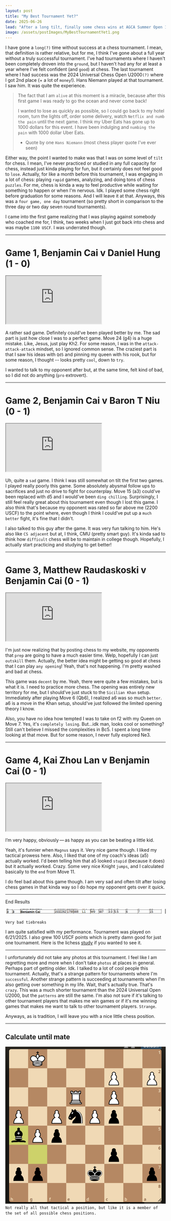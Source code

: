```yaml
---
layout: post
title: "My Best Tournament Yet?"
date: 2025-06-26
lead: "After a long tilt, finally some chess wins at AGCA Summer Open 1"
image: /assets/postImages/MyBestTournamentYet1.png
---
```


I have gone a `long(?)` time without success at a chess tournament. I mean, that definition is rather relative, but for me, I think I've gone about a full year without a truly successful tournament. I've had tournaments where I haven't been completely droven into the `ground`, but I haven't had any for at least a year where I've felt confident (and `good`) at chess. The last tournament where I had success was the 2024 Universal Chess Open U2000`(?)` where I got 2nd place (+ a lot of `money`!). Hans Niemann played at that tournament. I saw him. It was quite the experience.

> The fact that I am `alive` at this moment is a miracle, because after this first game I was ready to go the ocean and never come back!  
>   
> I wanted to lose as quickly as possible, so I could go back to my hotel room, turn the lights off, order some delivery, watch `Netflix and numb the pain` until the next game. I think my Uber Eats has gone up to 1000 dollars for this event. I have been indulging and `numbing the pain` with 1000 dollar Uber Eats.  
> - Quote by one `Hans Niemann` (most chess player quote I've ever seen)

Either way, the point I wanted to make was that I was on some level of `tilt` for chess. I mean, I've never practiced or studied in any full capacity for chess, instead just kinda playing for fun, but it certainly does not feel good to `lose`. Actually, for like a month before this tournament, I was engaging in a lot of chess: playing `rapid` games, analyzing, and doing tons of chess `puzzles`. For me, chess is kinda a way to feel productive while waiting for something to happen or when I'm nervous. Idk. I played some chess right before graduation for some reasons. And I will leave it at that. Anyways, this was a `four game, one day` tournament (so pretty short in comparison to the three day or two day seven round tournaments).

I came into the first game realizing that I was playing against somebody who coached me for, I think, two weeks when I just got back into chess and was maybe `1100 USCF`. I was underrated though. 

***

# Game 1, Benjamin Cai v Daniel Hung (1 - 0)
<div class="lichess-embed-container">
  <iframe src="https://lichess.org/study/embed/zMyqTta6/7AC0pEnU" allowfullscreen></iframe>
</div>

A rather sad game. Definitely could've been played better by me. The sad part is just how close I was to a perfect game. Move 24 (g4) is a huge mistake. Like, Jesus, just play Kh2. For some reason, I was in the `attack-attack-attack` mindset, so I ignored common sense. The craziest part is that I saw his ideas with `Qd5` and pinning my queen with his rook, but for some reason, I thought -- looks pretty `cool`, down to `try`.

I wanted to talk to my opponent after but, at the same time, felt kind of bad, so I did not do anything (`pro` extrovert). 

***

# Game 2, Benjamin Cai v Baron T Niu (0 - 1)
<div class="lichess-embed-container">
  <iframe src="https://lichess.org/study/embed/zMyqTta6/6K3o7hCb" allowfullscreen></iframe>
</div>

Uh, quite a `sad` game. I think I was still somewhat on tilt the first two games. I played really poorly this game. Some absolutely abysmal follow ups to sacrifices and just no drive to fight for counterplay. Move 15 (a3) could've been replaced with d5 and I would've been `ding chilling`. Surprisingly, I still feel really great about this tournament even though I lost this game. I also think that's because my opponent was rated so far above me (2200 USCF) to the point where, even though I think I could've put up a `much better` fight, it's fine that I didn't. 

I also talked to this guy after the game. It was very fun talking to him. He's also like `CS adjacent` but at, I think, CMU (pretty smart guy). It's kinda sad to think how `difficult` chess will be to maintain in college though. Hopefully, I actually start practicing and studying to get better!

***

# Game 3, Matthew Raudaskoski v Benjamin Cai (0 - 1)
<div class="lichess-embed-container">
  <iframe src="https://lichess.org/study/embed/zMyqTta6/YNACdYbP" allowfullscreen></iframe>
</div>

I'm just now realizing that by posting chess to my website, my opponents that `prep` are going to have a much easier time. Welp, hopefully I can just `outskill` them. Actually, the better idea might be getting so good at chess that I can play `any opening`! Yeah, that's not happening. I'm pretty washed and bad at chess.

This game was `decent` by me. Yeah, there were quite a few mistakes, but is what it is. I need to practice more chess. The opening was entirely new territory for me, but I should've just stuck to the `Sicilian Khan` setup. Immediately after playing Move 6 (Qb6), I realized a6 was so much `better`. a6 is a move in the Khan setup, should've just followed the limited opening theory I know.

Also, you have no idea how tempted I was to take on f2 with my Queen on Move 7. Yes, it's `completely losing`. But...idk man, looks cool or something? Still can't believe I missed the complexities in Bc5. I spent a long time looking at that move. But for some reason, I never fully explored Ne3. 

***

# Game 4, Kai Zhou Lan v Benjamin Cai (0 - 1)
<div class="lichess-embed-container">
  <iframe src="https://lichess.org/study/embed/zMyqTta6/lbKKtqQy" allowfullscreen></iframe>
</div>

I’m very happy, obviously — as happy as you can be beating a little kid.

Yeah, it's funnier when `Magnus` says it. Very nice game though. I liked my tactical prowess here. Also, I liked that one of my coach's ideas (a5) actually worked. I'd been telling him that a5 looked `stupid` (because it does) but it actually worked. Crazy. Some very nice Knight `jumps`, and I calculated basically to the `end` from Move 11.

I do feel bad about this game though. I am very sad and often tilt after losing chess games in that kinda way so I do hope my opponent gets over it quick.

***
End Results

![asdf](/assets/postImages/MyBestTournamentYet1.png "DD")

`Very bad tiebreaks`

I am quite satisfied with my performance. Tournament was played on 6/21/2025. I also grew 100 USCF points which is pretty damn good for just one tournament. Here is the lichess [study](https://lichess.org/study/zMyqTta6/lbKKtqQy) if you wanted to see it. 

***

I unfortunately did not take any photos at this tournament. I feel like I am regretting more and more when I don't take `photos` at places in general. Perhaps part of getting older. Idk. I talked to a lot of cool people this tournament. Actually, that's a strange pattern for tournaments where I'm `successful`. Another strange pattern is succeeding at tournaments when I'm also getting over something in my life. Wait, that's actually true. That's `crazy`. This was a much shorter tournament than the 2024 Universal Open U2000, but the `patterns` are still the same. I'm also not sure if it's talking to other tournament players that makes me win games or if it's me winning games that makes me want to talk to other tournament players. `Strange`. 

Anyways, as is tradition, I will leave you with a nice little chess position.

***

## Calculate until mate
![asddf](/assets/postImages/MyBestTournamentYet2.png "ee")
`Not really all that tactical a position, but like it is a member of the set of all possible chess positions.`

